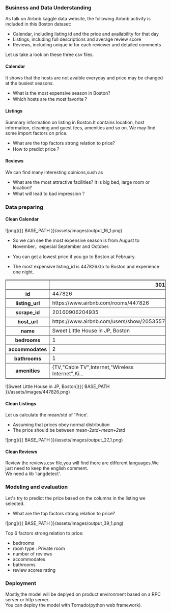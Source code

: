 ### Business and Data Understanding

As talk on Airbnb kaggle data website, the following Airbnb activity is included in this Boston dataset: 

* Calendar, including listing id and the price and availability for that day
* Listings, including full descriptions and average review score 
* Reviews, including unique id for each reviewer and detailed comments 


Let us take a look on these three csv files.

#### Calendar


It shows that the hosts are not avaible everyday and price may be changed at the busiest seasons. 

* What is the most expensive season in Boston? 
* Which hosts are the most favorite？

#### Listings


Summary information on listing in Boston.It contains location, host information, cleaning and guest fees, amenities and so on.
We may find some import factors on price.

* What are the top factors strong relation to price?
* How to predict price？


#### Reviews


We can find many interesting opinions,sush as 

* What are the most attractive facilities? It is big bed, large room or location?
* What will lead to bad impression？

### Data preparing

#### Clean Calendar



![png]({{ BASE_PATH }}/assets/images/output_16_1.png)


* So we can see the most expensive season is from August to November，especial September and October. 
* You can get a lowest price if you go to Boston at February.



* The most expensive listing_id is 447826.Go to Boston and experience one night.


<div>
<style scoped>
    .dataframe tbody tr th:only-of-type {
        vertical-align: middle;
    }

    .dataframe tbody tr th {
        vertical-align: top;
    }

    .dataframe thead th {
        text-align: right;
    }
</style>
<table border="1" class="dataframe">
  <thead>
    <tr style="text-align: right;">
      <th></th>
      <th>301</th>
    </tr>
  </thead>
  <tbody>
    <tr>
      <th>id</th>
      <td>447826</td>
    </tr>
    <tr>
      <th>listing_url</th>
      <td>https://www.airbnb.com/rooms/447826</td>
    </tr>
    <tr>
      <th>scrape_id</th>
      <td>20160906204935</td>
    </tr>
    <tr>
      <th>host_url</th>
      <td>https://www.airbnb.com/users/show/2053557</td>
    </tr>
    <tr>
      <th>name</th>
      <td>Sweet Little House in JP, Boston</td>
    </tr>
    <tr>
      <th>bedrooms</th>
      <td>1</td>
    </tr>
    <tr>
      <th>accommodates</th>
      <td>2</td>
    </tr>
    <tr>
      <th>bathrooms</th>
      <td>1</td>
    </tr>
    <tr>
      <th>amenities</th>
      <td>{TV,"Cable TV",Internet,"Wireless Internet",Ki...</td>
    </tr>
  </tbody>
</table>
</div>



![Sweet Little House in JP, Boston]({{ BASE_PATH }}/assets/images/447826.png)

#### Clean Listings


Let us calculate the mean/std of 'Price'.

* Assuming that prices obey normal distribution
* The price should be between mean-2*std~mean+2*std



![png]({{ BASE_PATH }}/assets/images/output_27_1.png)



#### Clean Reviews

Review the reviews.csv file,you will find there are different languages.We just need to keep the english comment.<br>
We need a lib 'langdetect'.






### Modeling and  evaluation

Let's try to predict the price based on the columns in the listing we selected.


* What are the top factors strong relation to price?




![png]({{ BASE_PATH }}/assets/images/output_39_1.png)


Top 6 factors strong relation to price:

* bedrooms
* room type : Private room
* number of reviews
* accommodates
* bathrooms
* review scores rating


### Deployment

Mostly,the model will be deplyed on product environment based on a RPC server or http server.<br>
You can deploy the model with Tornado(python web framework).


